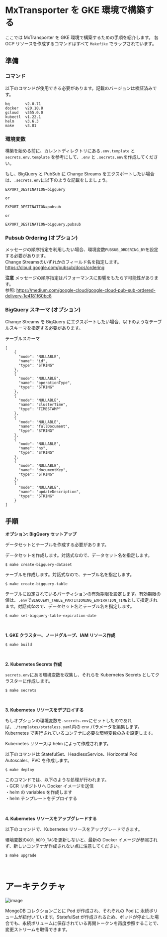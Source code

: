 # MxTransporter を GKE 環境で構築する

ここでは MxTransporter を GKE 環境で構築するための手順を紹介します。
各 GCP リソースを作成するコマンドはすべて ```Makefike``` でラップされています。

## 準備
### コマンド
以下のコマンドが使用できる必要があります。記載のバージョンは検証済みです。

```
bq       v2.0.71
docker   v20.10.8
gcloud   v355.0.0
kubectl  v1.22.1
helm     v3.6.3
make     v3.81
```

### 環境変数
構築を始める前に、カレントディレクトリにある```.env.template``` と ```secrets.env.template``` を参考にして、```.env``` と ```.secrets.env```を作成してください。

もし、BigQuery と PubSub に Change Streams をエクスポートしたい場合は、```.secrets.env```に以下のような記載をしましょう。

```
EXPORT_DESTINATION=bigquery

or

EXPORT_DESTINATION=pubsub

or

EXPORT_DESTINATION=bigquery,pubsub
```

### Pubsub Ordering (オプション)
メッセージの順序指定を利用したい場合、環境変数```PUBSUB_ORDERING_BY```を設定する必要があります。<br>
Change Streamsのいずれかのフィールド名を指定します。<br>
https://cloud.google.com/pubsub/docs/ordering

**注意**
メッセージの順序指定はパフォーマンスに影響をもたらす可能性があります。<br>
参照: https://medium.com/google-cloud/google-cloud-pub-sub-ordered-delivery-1e4181f60bc8

### BigQuery スキーマ (オプション)
Change Streams を BigQuery にエクスポートしたい場合、以下のようなテーブルスキーマを指定する必要があります。

テーブルスキーマ
```
[
    {
      "mode": "NULLABLE",
      "name": "id",
      "type": "STRING"
    },
    {
      "mode": "NULLABLE",
      "name": "operationType",
      "type": "STRING"
    },
    {
      "mode": "NULLABLE",
      "name": "clusterTime",
      "type": "TIMESTAMP"
    },
    {
      "mode": "NULLABLE",
      "name": "fullDocument",
      "type": "STRING"
    },
    {
      "mode": "NULLABLE",
      "name": "ns",
      "type": "STRING"
    },
    {
      "mode": "NULLABLE",
      "name": "documentKey",
      "type": "STRING"
    },
    {
      "mode": "NULLABLE",
      "name": "updateDescription",
      "type": "STRING"
    }
]
```

## 手順
**オプション: BigQuery セットアップ**

データセットとテーブルを作成する必要があります。

データセットを作成します。対話式なので、データセット名を指定します。

```
$ make create-bigquery-dataset
```

テーブルを作成します。対話式なので、テーブル名を指定します。

```
$ make create-bigquery-table
```

テーブルに設定されているパーティションの有効期限を設定します。有効期限の値は、```.env```で```BIGQUERY_TABLE_PARTITIONING_EXPIRATION_TIME```として指定されます。対話式なので、データセット名とテーブル名を指定します。

```
$ make set-bigquery-table-expiration-date
```

<br>

**1. GKE クラスター、ノードグループ、IAM リソース作成**

```
$ make build
```

<br>

**2. Kubernetes Secrets 作成**

```secrets.env```にある環境変数を収集し、それらを Kubernetes Secrets としてクラスターに作成します。

```
$ make secrets
```

<br>

**3. Kubernetes リソースをデプロイする**

もしオプションの環境変数を```.secrets.env```にセットしたのであれば、```./templates/stateless.yaml```内の env パラメータを編集します。Kubernetes で実行されているコンテナに必要な環境変数のみを設定します。

Kubernetes リソースは helm によって作成されます。

以下のコマンドは StatefulSet、HeadlessService、Horizontal Pod Autoscaler、PVC を作成します。

```
$ make deploy
```

このコマンドでは、以下のような処理が行われます。<br>
・GCR リポジトリへ Docker イメージを送信<br>
・helm の variables を作成します<br>
・helm テンプレートをデプロイする<br>

<br>

**4. Kubernetes リソースをアップグレードする**

以下のコマンドで、Kubernetes リソースをアップグレードできます。

環境変数の```GCR_REPO_TAG```を更新しないと、最新の Docker イメージが参照されず、新しいコンテナが作成されない点に注意してください。

```
$ make upgrade
```

<br>

# アーキテクチャ

![image](https://user-images.githubusercontent.com/37132477/141406547-41edf9eb-5a17-4191-9ee3-3f13ba17ec07.png)

MongoDB コレクションごとに Pod が作成され、それぞれの Pod に 永続ボリュームが紐付いています。StatefulSet が作成されるため、ポッドが停止した場合でも、永続ボリュームに保存されている再開トークンを再度参照することで、変更ストリームを取得できます。
